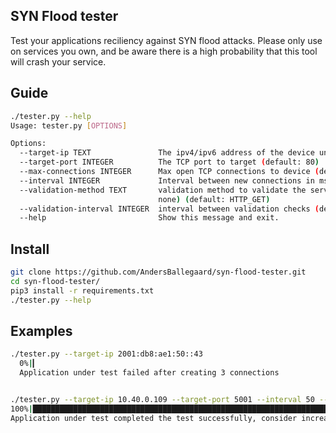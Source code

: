 ## SYN Flood tester
Test your applications reciliency against SYN flood attacks.
Please only use on services you own, and be aware there is a high probability that this tool will crash your service.

## Guide
```bash
./tester.py --help
Usage: tester.py [OPTIONS]

Options:
  --target-ip TEXT               The ipv4/ipv6 address of the device under test  [required]
  --target-port INTEGER          The TCP port to target (default: 80)
  --max-connections INTEGER      Max open TCP connections to device (default: 1000)
  --interval INTEGER             Interval between new connections in ms (default: 100)
  --validation-method TEXT       validation method to validate the service still works (Options: HTTP_GET, HTTPS_GET,
                                 none) (default: HTTP_GET)
  --validation-interval INTEGER  interval between validation checks (default: 1)
  --help                         Show this message and exit.
```

## Install
```bash
git clone https://github.com/AndersBallegaard/syn-flood-tester.git
cd syn-flood-tester/
pip3 install -r requirements.txt
./tester.py --help
```


## Examples
```bash
./tester.py --target-ip 2001:db8:ae1:50::43
  0%|▎                                                                                       | 3/1000 [00:01<06:44,  2.46it/s]
  Application under test failed after creating 3 connections


./tester.py --target-ip 10.40.0.109 --target-port 5001 --interval 50 --max-connections 100
100%|███████████████████████████████████████████████████████████████████████████████████████| 100/100 [00:10<00:00,  9.68it/s]
Application under test completed the test successfully, consider increasing max connections, or decreasing interval
```
